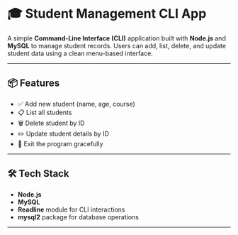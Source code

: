 # 🎓 Student Management CLI App

A simple **Command-Line Interface (CLI)** application built with **Node.js** and **MySQL** to manage student records. Users can add, list, delete, and update student data using a clean menu-based interface.

---

## 📦 Features

- ✅ Add new student (name, age, course)
- 📋 List all students
- 🗑️ Delete student by ID
- ✏️ Update student details by ID
- 🔄 Exit the program gracefully

---

## 🛠 Tech Stack

- **Node.js**
- **MySQL**
- **Readline** module for CLI interactions
- **mysql2** package for database operations

---
